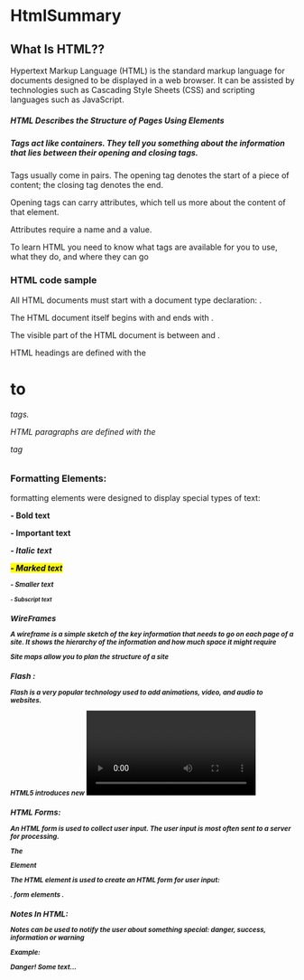# HtmlSummary

## What Is HTML??

Hypertext Markup Language (HTML) is the standard markup language for documents designed to be displayed in a web browser. It can be assisted by technologies such as Cascading Style Sheets (CSS) and scripting languages such as JavaScript.

##### HTML Describes the Structure of Pages Using Elements

##### Tags act like containers. They tell you something about the information that lies between their opening and closing tags.

 Tags usually come in pairs. The opening tag denotes the start of a piece of content; the closing tag denotes the end.

Opening tags can carry attributes, which tell us more about the content of that element.
 
 Attributes require a name and a value.
 
 To learn HTML you need to know what tags are available for you to use, what they do, and where they can go
 
 ### HTML code sample
 
 All HTML documents must start with a document type declaration: <!DOCTYPE html>.

The HTML document itself begins with <html> and ends with </html>.

The visible part of the HTML document is between <body> and </body>.
 
HTML headings are defined with the <h1> to <h6> tags.
 
 HTML paragraphs are defined with the <p> tag
 
 ### Formatting Elements:
 
 formatting elements were designed to display special types of text:

<b> - Bold text

<strong> - Important text

<i> - Italic text

<mark> - Marked text
 
<small> - Smaller text

<sub> - Subscript text


### WireFrames

A wireframe is a simple sketch of the key information that needs to go on each page of a site. It shows the hierarchy of the information and how much space it might require

Site maps allow you to plan the structure of a site


### Flash :
Flash is a very popular technology used to add animations, video, and audio to websites. 

HTML5 introduces new <video> and <audio> elements for adding video and audio to web pages, but these are only supported in the latest browsers.
 
 ### HTML Forms:
 
 An HTML form is used to collect user input. The user input is most often sent to a server for processing.

The <form> Element
 
The HTML <form> element is used to create an HTML form for user input:

<form>
.
form elements
.
</form>



 ### Notes In HTML:
 
 Notes can be used to notify the user about something special: danger, success, information or warning
 
 Example:
 
<div class="danger">
  <p><strong>Danger!</strong> Some text...</p>
</div>

